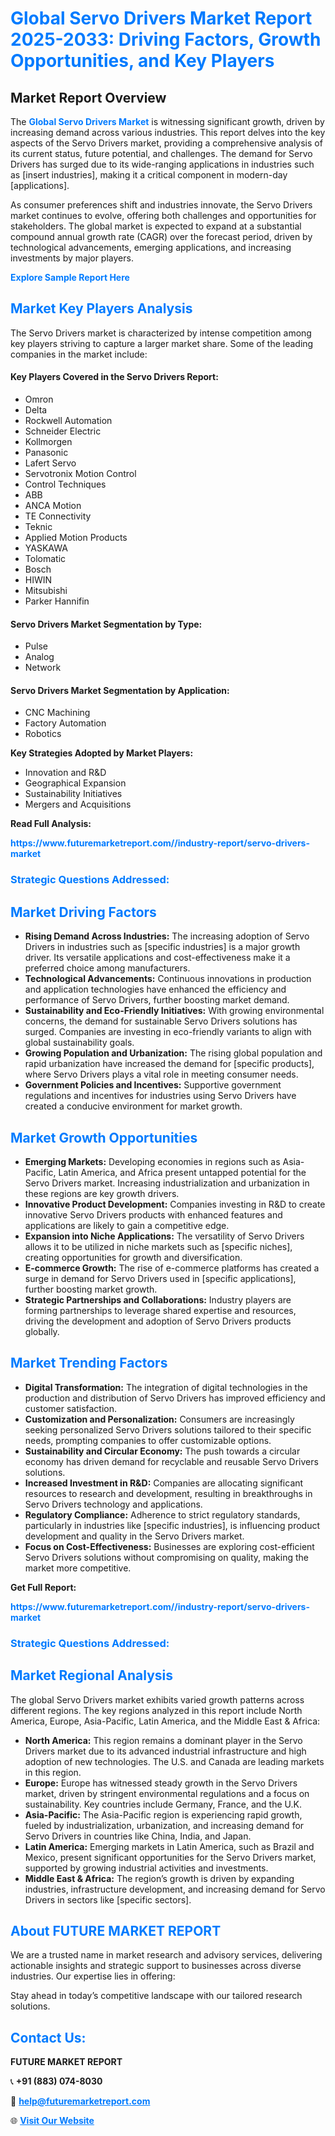 <h1 style="color: #007BFF;">Global Servo Drivers Market Report 2025-2033: Driving Factors, Growth Opportunities, and Key Players</h1>

<section id="overview">
<h2>Market Report Overview</h2>
<p>The <a href="https://www.futuremarketreport.com//industry-report/servo-drivers-market" style="color: #007BFF; text-decoration: none;"><strong>Global Servo Drivers Market</strong></a> is witnessing significant growth, driven by increasing demand across various industries. This report delves into the key aspects of the Servo Drivers market, providing a comprehensive analysis of its current status, future potential, and challenges. The demand for Servo Drivers has surged due to its wide-ranging applications in industries such as [insert industries], making it a critical component in modern-day [applications].</p>
<p>As consumer preferences shift and industries innovate, the Servo Drivers market continues to evolve, offering both challenges and opportunities for stakeholders. The global market is expected to expand at a substantial compound annual growth rate (CAGR) over the forecast period, driven by technological advancements, emerging applications, and increasing investments by major players.</p>
</section>

<section id="overview">
<p><a href="https://www.futuremarketreport.com//request-sample/reportId=75521" style="color: #007BFF; text-decoration: none;"><strong>Explore Sample Report Here</strong></a></p>
</section>

<section id="key-players">
<h2 style="color: #007BFF;">Market Key Players Analysis</h2>
<p>The Servo Drivers market is characterized by intense competition among key players striving to capture a larger market share. Some of the leading companies in the market include:</p>
<h4>Key Players Covered in the Servo Drivers Report:</h4>
<ul><li>Omron</li><li>Delta</li><li>Rockwell Automation</li><li>Schneider Electric</li><li>Kollmorgen</li><li>Panasonic</li><li>Lafert Servo</li><li>Servotronix Motion Control</li><li>Control Techniques</li><li>ABB</li><li>ANCA Motion</li><li>TE Connectivity</li><li>Teknic</li><li>Applied Motion Products</li><li>YASKAWA</li><li>Tolomatic</li><li>Bosch</li><li>HIWIN</li><li>Mitsubishi</li><li>Parker Hannifin</li></ul>
<h4>Servo Drivers Market Segmentation by Type:</h4>
<ul><li>Pulse</li><li>Analog</li><li>Network</li></ul>

<h4>Servo Drivers Market Segmentation by Application:</h4>
<ul><li>CNC Machining</li><li>Factory Automation</li><li>Robotics</li></ul>
<p><strong>Key Strategies Adopted by Market Players:</strong></p>
<ul>
<li>Innovation and R&D</li>
<li>Geographical Expansion</li>
<li>Sustainability Initiatives</li>
<li>Mergers and Acquisitions</li>
</ul>
</section>

<section>
<p><strong>Read Full Analysis: </strong></p><a href="https://www.futuremarketreport.com//industry-report/servo-drivers-market" style="color: #007BFF; text-decoration: none;"><strong>https://www.futuremarketreport.com//industry-report/servo-drivers-market</strong></a>
<h3 style="color: #007BFF;">Strategic Questions Addressed:</h3>
</section>

<section id="driving-factors">
<h2 style="color: #007BFF;">Market Driving Factors</h2>
<ul>
<li><strong>Rising Demand Across Industries:</strong> The increasing adoption of Servo Drivers in industries such as [specific industries] is a major growth driver. Its versatile applications and cost-effectiveness make it a preferred choice among manufacturers.</li>
<li><strong>Technological Advancements:</strong> Continuous innovations in production and application technologies have enhanced the efficiency and performance of Servo Drivers, further boosting market demand.</li>
<li><strong>Sustainability and Eco-Friendly Initiatives:</strong> With growing environmental concerns, the demand for sustainable Servo Drivers solutions has surged. Companies are investing in eco-friendly variants to align with global sustainability goals.</li>
<li><strong>Growing Population and Urbanization:</strong> The rising global population and rapid urbanization have increased the demand for [specific products], where Servo Drivers plays a vital role in meeting consumer needs.</li>
<li><strong>Government Policies and Incentives:</strong> Supportive government regulations and incentives for industries using Servo Drivers have created a conducive environment for market growth.</li>
</ul>
</section>

<section id="growth-opportunities">
<h2 style="color: #007BFF;">Market Growth Opportunities</h2>
<ul>
<li><strong>Emerging Markets:</strong> Developing economies in regions such as Asia-Pacific, Latin America, and Africa present untapped potential for the Servo Drivers market. Increasing industrialization and urbanization in these regions are key growth drivers.</li>
<li><strong>Innovative Product Development:</strong> Companies investing in R&D to create innovative Servo Drivers products with enhanced features and applications are likely to gain a competitive edge.</li>
<li><strong>Expansion into Niche Applications:</strong> The versatility of Servo Drivers allows it to be utilized in niche markets such as [specific niches], creating opportunities for growth and diversification.</li>
<li><strong>E-commerce Growth:</strong> The rise of e-commerce platforms has created a surge in demand for Servo Drivers used in [specific applications], further boosting market growth.</li>
<li><strong>Strategic Partnerships and Collaborations:</strong> Industry players are forming partnerships to leverage shared expertise and resources, driving the development and adoption of Servo Drivers products globally.</li>
</ul>
</section>

<section id="trending-factors">
<h2 style="color: #007BFF;">Market Trending Factors</h2>
<ul>
<li><strong>Digital Transformation:</strong> The integration of digital technologies in the production and distribution of Servo Drivers has improved efficiency and customer satisfaction.</li>
<li><strong>Customization and Personalization:</strong> Consumers are increasingly seeking personalized Servo Drivers solutions tailored to their specific needs, prompting companies to offer customizable options.</li>
<li><strong>Sustainability and Circular Economy:</strong> The push towards a circular economy has driven demand for recyclable and reusable Servo Drivers solutions.</li>
<li><strong>Increased Investment in R&D:</strong> Companies are allocating significant resources to research and development, resulting in breakthroughs in Servo Drivers technology and applications.</li>
<li><strong>Regulatory Compliance:</strong> Adherence to strict regulatory standards, particularly in industries like [specific industries], is influencing product development and quality in the Servo Drivers market.</li>
<li><strong>Focus on Cost-Effectiveness:</strong> Businesses are exploring cost-efficient Servo Drivers solutions without compromising on quality, making the market more competitive.</li>
</ul>
</section>

<section>
<p><strong>Get Full Report: </strong></p><a href="https://www.futuremarketreport.com//industry-report/servo-drivers-market" style="color: #007BFF; text-decoration: none;"><strong>https://www.futuremarketreport.com//industry-report/servo-drivers-market</strong></a>
<h3 style="color: #007BFF;">Strategic Questions Addressed:</h3>
</section>


<section id="regional-analysis">
<h2 style="color: #007BFF;">Market Regional Analysis</h2>
<p>The global Servo Drivers market exhibits varied growth patterns across different regions. The key regions analyzed in this report include North America, Europe, Asia-Pacific, Latin America, and the Middle East & Africa:</p>
<ul>
<li><strong>North America:</strong> This region remains a dominant player in the Servo Drivers market due to its advanced industrial infrastructure and high adoption of new technologies. The U.S. and Canada are leading markets in this region.</li>
<li><strong>Europe:</strong> Europe has witnessed steady growth in the Servo Drivers market, driven by stringent environmental regulations and a focus on sustainability. Key countries include Germany, France, and the U.K.</li>
<li><strong>Asia-Pacific:</strong> The Asia-Pacific region is experiencing rapid growth, fueled by industrialization, urbanization, and increasing demand for Servo Drivers in countries like China, India, and Japan.</li>
<li><strong>Latin America:</strong> Emerging markets in Latin America, such as Brazil and Mexico, present significant opportunities for the Servo Drivers market, supported by growing industrial activities and investments.</li>
<li><strong>Middle East & Africa:</strong> The region’s growth is driven by expanding industries, infrastructure development, and increasing demand for Servo Drivers in sectors like [specific sectors].</li>
</ul>
</section>

<footer>
<h2 style="color: #007BFF;">About FUTURE MARKET REPORT</h2>
<p>We are a trusted name in market research and advisory services, delivering actionable insights and strategic support to businesses across diverse industries. Our expertise lies in offering:</p>

<p>Stay ahead in today’s competitive landscape with our tailored research solutions.</p>

<h2 style="color: #007BFF;">Contact Us:</h2>
<p><strong>FUTURE MARKET REPORT</strong></p>
<p>📞 <strong>+91 (883) 074-8030</strong></p>
<p>📧 <strong><a href="mailto:help@futuremarketreport.com" style="color: #007BFF;">help@futuremarketreport.com</a></strong></p>
<p>🌐 <strong><a href="https://www.futuremarketreport.com/" style="color: #007BFF;">Visit Our Website</a></strong></p>
</footer>